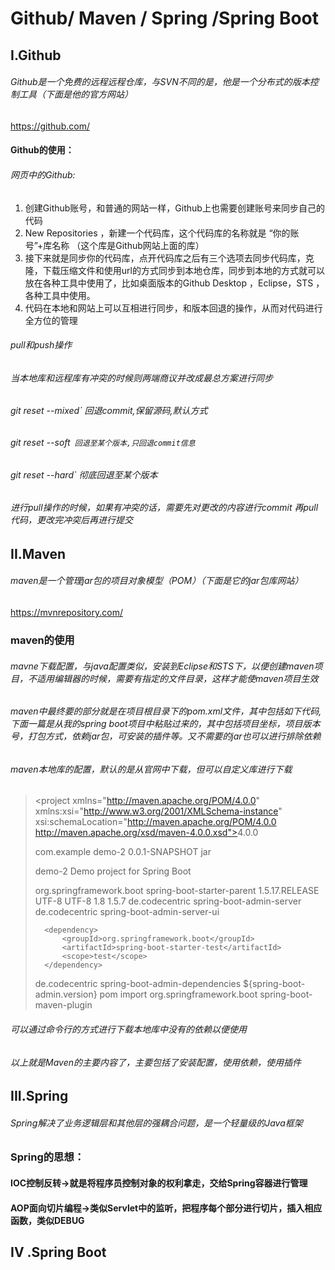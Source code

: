 #  Github/ Maven / Spring /Spring Boot

## I.Github

###### Github是一个免费的远程远程仓库，与SVN不同的是，他是一个分布式的版本控制工具（下面是他的官方网站）

https://github.com/

#### Github的使用：

###### 网页中的Github: 

1. 创建Github账号，和普通的网站一样，Github上也需要创建账号来同步自己的代码
2. New Repositories ，新建一个代码库，这个代码库的名称就是 “你的账号”+库名称 （这个库是Github网站上面的库）
3. 接下来就是同步你的代码库，点开代码库之后有三个选项去同步代码库，克隆，下载压缩文件和使用url的方式同步到本地仓库，同步到本地的方式就可以放在各种工具中使用了，比如桌面版本的Github Desktop ，Eclipse，STS ，各种工具中使用。
4. 代码在本地和网站上可以互相进行同步，和版本回退的操作，从而对代码进行全方位的管理

###### pull和push操作

###### 当本地库和远程库有冲突的时候则两端商议并改成最总方案进行同步

######  git reset --mixed` 回退commit,保留源码,默认方式

###### git reset --soft` 回退至某个版本,只回退commit信息` 

###### git reset --hard` 彻底回退至某个版本

 ###### 进行pull操作的时候，如果有冲突的话，需要先对更改的内容进行commit 再pull代码，更改完冲突后再进行提交

## II.Maven

###### maven是一个管理jar包的项目对象模型（POM）（下面是它的jar包库网站）

https://mvnrepository.com/

### maven的使用

###### mavne下载配置，与java配置类似，安装到Eclipse和STS下，以便创建maven项目，不适用编辑器的时候，需要有指定的文件目录，这样才能使maven项目生效

###### maven中最终要的部分就是在项目根目录下的pom.xml文件，其中包括如下代码,下面一篇是从我的spring boot项目中粘贴过来的，其中包括项目坐标，项目版本号，打包方式，依赖jar包，可安装的插件等。又不需要的jar也可以进行排除依赖

###### maven本地库的配置，默认的是从官网中下载，但可以自定义库进行下载

> <?xml version="1.0" encoding="UTF-8"?>
> <project xmlns="http://maven.apache.org/POM/4.0.0" xmlns:xsi="http://www.w3.org/2001/XMLSchema-instance"
> ​	xsi:schemaLocation="http://maven.apache.org/POM/4.0.0 http://maven.apache.org/xsd/maven-4.0.0.xsd">
> ​	<modelVersion>4.0.0</modelVersion>
>
> 	<groupId>com.example</groupId>
> 	<artifactId>demo-2</artifactId>
> 	<version>0.0.1-SNAPSHOT</version>
> 	<packaging>jar</packaging>
> 	
> 	<name>demo-2</name>
> 	<description>Demo project for Spring Boot</description>
> 	
> 	<parent>
> 		<groupId>org.springframework.boot</groupId>
> 		<artifactId>spring-boot-starter-parent</artifactId>
> 		<version>1.5.17.RELEASE</version>
> 		<relativePath/> <!-- lookup parent from repository -->
> 	</parent>
> 	
> 	<properties>
> 		<project.build.sourceEncoding>UTF-8</project.build.sourceEncoding>
> 		<project.reporting.outputEncoding>UTF-8</project.reporting.outputEncoding>
> 		<java.version>1.8</java.version>
> 		<spring-boot-admin.version>1.5.7</spring-boot-admin.version>
> 	</properties>
> 	
> 	<dependencies>
> 		<!--引入admin server依赖-->
>    		<dependency>
>    			<groupId>de.codecentric</groupId>
>    			<artifactId>spring-boot-admin-server</artifactId>
>    		</dependency>
>    		<!--admin server的展示-->
>    		<dependency>
>    			<groupId>de.codecentric</groupId>
>    			<artifactId>spring-boot-admin-server-ui</artifactId>
>    			</dependency>
>
> 		<dependency>
> 			<groupId>org.springframework.boot</groupId>
> 			<artifactId>spring-boot-starter-test</artifactId>
> 			<scope>test</scope>
> 		</dependency>
> 	</dependencies>
> 	
> 	<dependencyManagement>
> 		<dependencies>
> 			<dependency>
> 				<groupId>de.codecentric</groupId>
> 				<artifactId>spring-boot-admin-dependencies</artifactId>
> 				<version>${spring-boot-admin.version}</version>
> 				<type>pom</type>
> 				<scope>import</scope>
> 			</dependency>
> 		</dependencies>
> 	</dependencyManagement>
> 	
> 	<build>
> 		<plugins>
> 			<plugin>
> 				<groupId>org.springframework.boot</groupId>
> 				<artifactId>spring-boot-maven-plugin</artifactId>
> 			</plugin>
> 		</plugins>
> 	</build>
>
> </project>

###### 可以通过命令行的方式进行下载本地库中没有的依赖以便使用

###### 以上就是Maven的主要内容了，主要包括了安装配置，使用依赖，使用插件

## III.Spring

###### Spring解决了业务逻辑层和其他层的强耦合问题，是一个轻量级的Java框架

### Spring的思想：

#### IOC控制反转->就是将程序员控制对象的权利拿走，交给Spring容器进行管理

#### AOP面向切片编程->类似Servlet中的监听，把程序每个部分进行切片，插入相应函数，类似DEBUG















## IV	.Spring Boot









